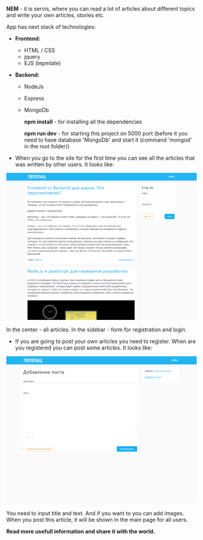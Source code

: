 **NEM** - it is servis, where you can read a lot of articles about different topics and write your own articles, stories etc.

App has next stack of technologies:
 - **Frontend:**
    - HTML / CSS
    - jquery
    - EJS (tepmlate)

- **Backend:**
  - NodeJs
  - Express
  - MongoDb

    **npm install** - for installing all the dependencies

    **npm run dev** - for starting this project on 5000 port (before it you need to have database 'MongoDb' and start it (command 'mongod' in the root folder))


- When you go to the site for the first time you can see all the articles that was written by other users. It looks like:

![starting page](readme/images/start-page.png)


In the center - all articles. In the sidebar - form for registration and login.

- If you are going to post your own articles you need to register. When are you registered you can post some articles. It looks like:

![starting page](readme/images/post.png)

You need to input title and text. And if you want to you can add images. When you post this article, it will be shown in the main page for all users.

**Read more usefull information and share it with the world.**



